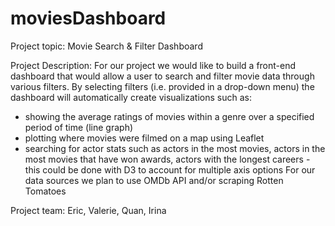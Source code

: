 # moviesDashboard

Project topic: Movie Search & Filter Dashboard

Project Description: For our project we would like to build a front-end dashboard that would allow a user to search and filter movie data through various filters.
By selecting filters (i.e. provided in a drop-down menu) the dashboard will automatically create visualizations such as:
- showing the average ratings of movies within a genre over a specified period of time (line graph)
- plotting where movies were filmed on a map using Leaflet
- searching for actor stats such as actors in the most movies, actors in the most movies that have won awards, actors with the longest careers - this could be done with D3 to account for multiple axis options
For our data sources we plan to use OMDb API and/or scraping Rotten Tomatoes

Project team: Eric, Valerie, Quan, Irina 
